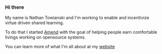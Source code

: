 ### Hi there

My name is Nathan Towianski and I'm working to enable and incentivize virtue driven shared learning.

To do that I started [Amend](https://joinamend.com) with the goal of helping people earn comfortable livings working on opensource systems.

You can learn more of what I'm all about at my [website](https://www.nathantowianski.com)

<!--
**FutureNathan/FutureNathan** is a ✨ _special_ ✨ repository because its `README.md` (this file) appears on your GitHub profile.

-->
